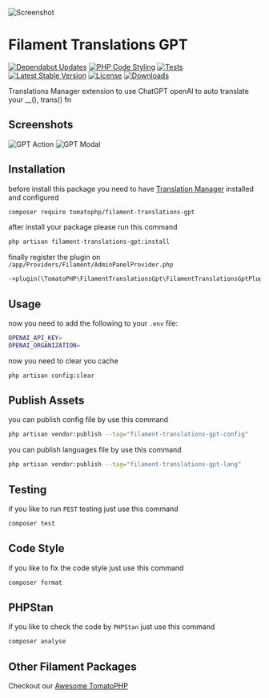 ![Screenshot](https://raw.githubusercontent.com/tomatophp/filament-translations-gpt/master/arts/3x1io-tomato-translations-gpt.jpg)

# Filament Translations GPT

[![Dependabot Updates](https://github.com/tomatophp/filament-translations-gpt/actions/workflows/dependabot/dependabot-updates/badge.svg)](https://github.com/tomatophp/filament-translations-gpt/actions/workflows/dependabot/dependabot-updates)
[![PHP Code Styling](https://github.com/tomatophp/filament-translations-gpt/actions/workflows/fix-php-code-styling.yml/badge.svg)](https://github.com/tomatophp/filament-translations-gpt/actions/workflows/fix-php-code-styling.yml)
[![Tests](https://github.com/tomatophp/filament-translations-gpt/actions/workflows/tests.yml/badge.svg)](https://github.com/tomatophp/filament-translations-gpt/actions/workflows/tests.yml)
[![Latest Stable Version](https://poser.pugx.org/tomatophp/filament-translations-gpt/version.svg)](https://packagist.org/packages/tomatophp/filament-translations-gpt)
[![License](https://poser.pugx.org/tomatophp/filament-translations-gpt/license.svg)](https://packagist.org/packages/tomatophp/filament-translations-gpt)
[![Downloads](https://poser.pugx.org/tomatophp/filament-translations-gpt/d/total.svg)](https://packagist.org/packages/tomatophp/filament-translations-gpt)

Translations Manager extension to use ChatGPT openAI to auto translate your __(), trans() fn


## Screenshots

![GPT Action](https://raw.githubusercontent.com/tomatophp/filament-translations-gpt/master/arts/gpt-action.png)
![GPT Modal](https://raw.githubusercontent.com/tomatophp/filament-translations-gpt/master/arts/gpt-modal.png)

## Installation

before install this package you need to have [Translation Manager](https://www.github.com/tomatophp/filament-translations) installed and configured

```bash
composer require tomatophp/filament-translations-gpt
```
after install your package please run this command

```bash
php artisan filament-translations-gpt:install
```

finally register the plugin on `/app/Providers/Filament/AdminPanelProvider.php`

```php
->plugin(\TomatoPHP\FilamentTranslationsGpt\FilamentTranslationsGptPlugin::make())
```

## Usage

now you need to add the following to your `.env` file:

```bash
OPENAI_API_KEY=
OPENAI_ORGANIZATION=
```

now you need to clear you cache

```bash
php artisan config:clear
```

## Publish Assets

you can publish config file by use this command

```bash
php artisan vendor:publish --tag="filament-translations-gpt-config"
```

you can publish languages file by use this command

```bash
php artisan vendor:publish --tag="filament-translations-gpt-lang"
```

## Testing

if you like to run `PEST` testing just use this command

```bash
composer test
```

## Code Style

if you like to fix the code style just use this command

```bash
composer format
```

## PHPStan

if you like to check the code by `PHPStan` just use this command

```bash
composer analyse
```

## Other Filament Packages

Checkout our [Awesome TomatoPHP](https://github.com/tomatophp/awesome)
